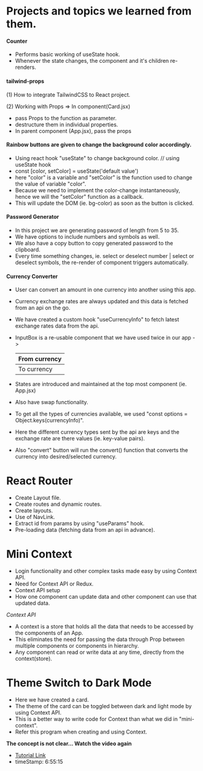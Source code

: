 # Projects and topics we learned from them.

#### Counter

- Performs basic working of useState hook.
- Whenever the state changes, the component and it's children re-renders.

#### tailwind-props

(1) How to integrate TailwindCSS to React project.

(2) Working with Props => In component(Card.jsx)

- pass Props to the function as parameter.
- destructure them in individual properties.
- In parent component (App.jsx), pass the props <Card name={name}/>

#### Rainbow buttons are given to change the background color accordingly.

- Using react hook "useState" to change background color.
  // using useState hook
- const [color, setColor] = useState('default value')
- here "color" is a variable and "setColor" is the function used to change the value of variable "color".
- Because we need to implement the color-change instantaneously, hence we will the "setColor" function as a callback.
- This will update the DOM (ie. bg-color) as soon as the button is clicked.

#### Password Generator

- In this project we are generating password of length from 5 to 35.
- We have options to include numbers and symbols as well.
- We also have a copy button to copy generated password to the clipboard.
- Every time something changes, ie. select or deselect number | select or deselect symbols, the re-render of component triggers automatically.

#### Currency Converter

- User can convert an amount in one currency into another using this app.
- Currency exchange rates are always updated and this data is fetched from an api on the go.
- We have created a custom hook "useCurrencyInfo" to fetch latest exchange rates data from the api.
- InputBox is a re-usable component that we have used twice in our app ->

  | From currency |
  | ------------- |
  | To currency   |

- States are introduced and maintained at the top most component (ie. App.jsx)
- Also have swap functionality.
- To get all the types of currencies available, we used "const options = Object.keys(currencyInfo)".
- Here the different currency types sent by the api are keys and the exchange rate are there values (ie. key-value pairs).
- Also "convert" button will run the convert() function that converts the currency into desired/selected currency.

# React Router

- Create Layout file.
- Create routes and dynamic routes.
- Create layouts.
- Use of NavLink.
- Extract id from params by using "useParams" hook.
- Pre-loading data (fetching data from an api in advance).

# Mini Context

- Login functionality and other complex tasks made easy by using Context API.
- Need for Context API or Redux.
- Context API setup
- How one component can update data and other component can use that updated data.

_Context API_

- A context is a store that holds all the data that needs to be accessed by the components of an App.
- This eliminates the need for passing the data through Prop between multiple components or components in hierarchy.
- Any component can read or write data at any time, directly from the context(store).

# Theme Switch to Dark Mode

- Here we have created a card.
- The theme of the card can be toggled between dark and light mode by using Context API.
- This is a better way to write code for Context than what we did in "mini-context".
- Refer this program when creating and using Context.

**The concept is not clear... Watch the video again**

- [Tutorial Link](https://www.youtube.com/watch?v=4DqAvWonPAg)
- timeStamp: 6:55:15
